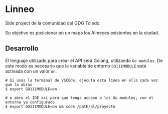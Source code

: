 # Linneo
Side project de la comunidad del GDG Toledo.

Su objetivo es posicionar en un mapa los Almeces existentes en la ciudad.

## Desarrollo

El lenguaje utilizado para crear el API será Golang, utilizando `Go modules`. De este modo es necesario que la variable de entorno `GO111MODULE` está activada con un valor `on`.

```shell
# Si usas la terminal de VSCOde, ejecuta esta línea en ella cada vez que lo abras
$ export GO111MODULE=on

# o abre el IDE así para que tenga acceso a los Go modules, con el entorno ya configurado
$ export GO111MODULE=on && code /path/al/proyecto
```